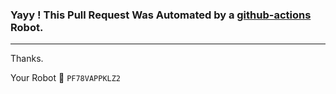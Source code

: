 ### Yayy ! This Pull Request Was Automated by a [github-actions](https://github.com/features/actions) Robot.

*** 

Thanks.

Your Robot 🤖 <code>PF78VAPPKLZ2</code>
